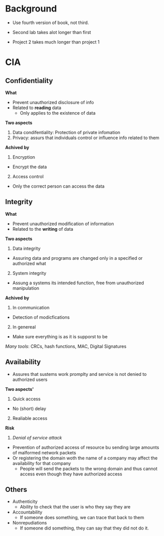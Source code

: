 # Background
* Use fourth version of book, not third. 

* Second lab takes alot longer than first
* Project 2 takes much longer than project 1



# CIA 

## **Confidentiality**
**What**
- Prevent unauthorized disclosure of info
- Related to **reading** data
    - Only applies to the existence of data

**Two aspects**
1. Data condifentiality: Protection of private infomation
2. Privacy: assurs that individuals control or influence info related to them

**Achived by**
1. Encryption
- Encrypt the data 
2. Access control
- Only the correct person can access the data

## **Integrity**
**What**
- Prevent unauthorized modification of information
- Related to the **writing** of data

**Two aspects**
1. Data integrity
- Assuring data and programs are changed only in a specified or authorized what
2. System integrity
- Assung a systems its intended function, free from unauthorized manipulation

**Achived by**
1. In communication
- Detection of modicfications
2. In genereal
- Make sure everything is as it is supporst to be

*Many tools*: CRCs, hash functions, MAC, Digital Signatures

## **Availability**
* Assures that sustems work promplty and service is not denied to authorized users

**Two aspects'**
1. Quick access
- No (short) delay
2. Realiable access

**Risk**
1. *Denial of service attack*
- Prevention of authorized access of resource bu sending large amounts of malformed network packets
- Or registering the domain woth the name of a company may affect the availability for that company
    - People will send the packets to the wrong domain and thus cannot access even though they have authorized access

## **Others**
- Authenticity
    - Ability to check that the user is who they say they are
- Accountability
    - If someone does something, we can trace that back to them
- Nonrepudiations
    - If someone did something, they can say that they did not do it. 



